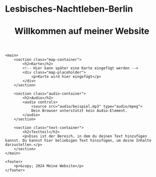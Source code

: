 # Lesbisches-Nachtleben-Berlin 
<!DOCTYPE html>
<html lang="de">
<head>
    <meta charset="UTF-8">
    <meta name="viewport" content="width=device-width, initial-scale=1.0">
    <title>Meine Website</title>
    <link rel="stylesheet" href="style.css">
</head>
<body>
    <header>
        <h1>Willkommen auf meiner Website</h1>
    </header>
    
    <main>
        <section class="map-container">
            <h2>Karte</h2>
            <!-- Hier kann später eine Karte eingefügt werden -->
            <div class="map-placeholder">
                <p>Karte wird hier eingefügt</p>
            </div>
        </section>

        <section class="audio-container">
            <h2>Audio</h2>
            <audio controls>
                <source src="audio/beispiel.mp3" type="audio/mpeg">
                Dein Browser unterstützt kein Audio-Element.
            </audio>
        </section>

        <section class="text-container">
            <h2>Textteil</h2>
            <p>Dies ist der Bereich, in dem du deinen Text hinzufügen kannst. Du kannst hier beliebigen Text hinzufügen, um deine Inhalte darzustellen.</p>
        </section>
    </main>
    
    <footer>
        <p>&copy; 2024 Meine Website</p>
    </footer>
</body>
</html>
